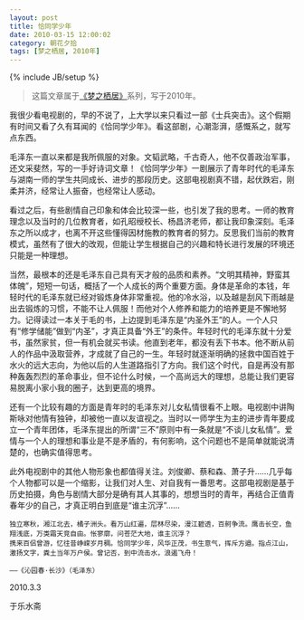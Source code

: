 ```yaml
---
layout: post
title: 恰同学少年
date: 2010-03-15 12:00:02
category: 朝花夕拾
tags: [梦之栖居, 2010年]
---
```

{% include JB/setup %}

> 这篇文章属于[《梦之栖居》](/posts/where-the-dreams-reside/)系列，写于2010年。
	
<!--more-->

我很少看电视剧的，早的不说了，上大学以来只看过一部《士兵突击》。这个假期有时间又看了久有耳闻的《恰同学少年》。看这部剧，心潮澎湃，感慨系之，就写点东西。

毛泽东一直以来都是我所佩服的对象。文韬武略，千古奇人，他不仅善政治军事，还文采斐然，写的一手好诗词文章！《恰同学少年》一剧展示了青年时代的毛泽东与湖南一师的学生共同成长、进步的那段历史。这部电视剧真不错，起伏跌宕，刚柔并济，经常让人振奋，也经常让人感动。

看过之后，有些剧情自己印象和体会比较深一些，也引发了我的思考。一师的教育理念以及当时的几位教育者，如孔昭绶校长、杨昌济老师，都让我印象深刻。毛泽东之所以成才，也离不开这些懂得因材施教的教育者的努力。反思我们当前的教育模式，虽然有了很大的改观，但能让学生根据自己的兴趣和特长进行发展的环境还只能是一种理想。

当然，最根本的还是毛泽东自己具有天才般的品质和素养。“文明其精神，野蛮其体魄”，短短一句话，概括了一个人成长的两个重要方面。身体是革命的本钱，年轻时代的毛泽东就已经对锻炼身体非常重视。他的冷水浴，以及越是刮风下雨越是出去锻炼的习惯，不能不让人佩服！而他对个人修养和能力的培养更是不懈地努力。记得读过一本关于毛的书，上边提到毛泽东是“内圣外王”的人。一个人只有“修学储能”做到“内圣”，才真正具备“外王”的条件。年轻时代的毛泽东就十分爱书，虽然家贫，但一有机会就买书读。他直到老年，都没有丢下书本。他不断从前人的作品中汲取营养，才成就了自己的一生。年轻时就逐渐明确的拯救中国百姓于水火的远大志向，为他以后的人生道路指引了方向。我们这个时代，自是再没有那种轰轰烈烈的革命事业，但不论什么时候，一个高尚远大的理想，总能让我们更容易脱离小家小我的圈子，达到更高的境界。

还有一个比较有趣的方面是青年时的毛泽东对儿女私情很看不上眼。电视剧中讲陶斯咏对他情有独钟，却被他一直以友谊视之。当时以一师学生为主的进步青年要成立一个青年团体，毛泽东提出的所谓“三不”原则中有一条就是“不谈儿女私情”。爱情与一个人的理想和事业是不是矛盾的，有何影响，这个问题也不是简单就能说清楚的，也确实值得思考。

此外电视剧中的其他人物形象也都值得关注。刘俊卿、蔡和森、萧子升……几乎每个人物都可以是一个缩影，让我们对人生、对自我有一番思考。这部电视剧是基于历史拍摄，角色与剧情大部分是确有其人其事的，想想当时的青年，再结合正值青春年少的自己，才真正明白到底是“谁主沉浮”……

	独立寒秋，湘江北去，橘子洲头。看万山红遍，层林尽染，漫江碧透，百舸争流。鹰击长空，鱼翔浅底，万类霜天竞自由。怅寥廓，问苍茫大地，谁主沉浮？
	携来百侣曾游，忆往昔峥嵘岁月稠。恰同学少年，风华正茂，书生意气，挥斥方遒。指点江山，激扬文字，粪土当年万户侯。曾记否，到中流击水，浪遏飞舟！

	——《沁园春·长沙》（毛泽东）

2010.3.3

于乐水斋